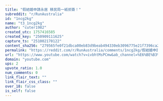 ```yaml
---
title: "假結婚申請永居 移民局一紙拒簽！"
subreddit: "r/RunAustralia"
id: "1ncg2kg"
name: "t3_1ncg2kg"
author: "cuter1982"
created_utc: 1757416585
created_key: "250909111625"
capture_ts: "251002170122"
content_sha256: "279565fe0f21dbca00eb83d9beab494330eb3096775e21f7396ca2445910e82d"
permalink: "https://reddit.com/r/RunAustralia/comments/1ncg2kg/假結婚申請永居_移民局一紙拒簽/"
url: "https://www.youtube.com/watch?v=ivbhtMsPCmw&ab_channel=%E6%BE%B3%E6%B4%B2%E8%A6%96%E8%A7%92"
domain: "youtube.com"
ups: 2
upvote_ratio: 1.0
num_comments: 0
link_flair_text: ""
link_flair_css_class: ""
over_18: false
is_self: false
---
```


